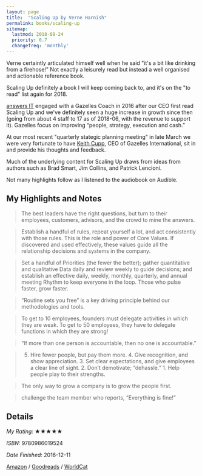 ```yaml
---
layout: page
title:  "Scaling Up by Verne Harnish"
permalink: books/scaling-up
sitemap:
  lastmod: 2018-08-24
  priority: 0.7
  changefreq: 'monthly'
---
```

Verne certaintly articulated himself well when he said "it's a bit like drinking from a firehose!" Not exactly a leisurely read but instead a well organised and actionable reference book.

Scaling Up definitely a book I will keep coming back to, and it's on the "to read" list again for 2018.

[answers IT](https://answersit.com.au) engaged with a Gazelles Coach in 2016 after our CEO first read Scaling Up and we've definitely seen a huge increase in growth since then (going from about 4 staff to 17 as of 2018-06, with the revenue to support it).  Gazelles focus on improving “people, strategy, execution and cash.”

At our most recent "quarterly stategic planning meeting" in late March we were very fortunate to have [Keith Cupp](https://www.linkedin.com/in/gazelles/), CEO of Gazelles International, sit in and provide his thoughts and feedback. 

Much of the underlying content for Scaling Up draws from ideas from authors such as Brad Smart, Jim Collins, and Patrick Lencioni.

Not many highlights follow as I listened to the audiobook on Audible.

## My Highlights and Notes

>The best leaders have the right questions, but turn to their employees, customers, advisors, and the crowd to mine the answers.

>Establish a handful of rules, repeat yourself a lot, and act consistently with those rules. This is the role and power of Core Values. If discovered and used effectively, these values guide all the relationship decisions and systems in the company.

>Set a handful of Priorities (the fewer the better); gather quantitative and qualitative Data daily and review weekly to guide decisions; and establish an effective daily, weekly, monthly, quarterly, and annual meeting Rhythm to keep everyone in the loop. Those who pulse faster, grow faster.

>“Routine sets you free” is a key driving principle behind our methodologies and tools.

>To get to 10 employees, founders must delegate activities in which they are weak. To get to 50 employees, they have to delegate functions in which they are strong!

>“If more than one person is accountable, then no one is accountable.”

>5. Hire fewer people, but pay them more. 4. Give recognition, and show appreciation. 3. Set clear expectations, and give employees a clear line of sight. 2. Don’t demotivate; “dehassle.” 1. Help people play to their strengths.

>The only way to grow a company is to grow the people first.

>challenge the team member who reports, “Everything is fine!”

## Details

*My Rating:* ★★★★★

*ISBN:* 9780986019524

*Date Finished:* 2016-12-11

[Amazon](https://www.amazon.com/dp/0986019526) / [Goodreads](https://www.goodreads.com/book/show/22212880) / [WorldCat](https://www.worldcat.org/oclc/913766712)